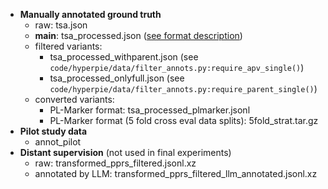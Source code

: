 <a name="README"></a>

* **Manually annotated ground truth**
    * raw: tsa.json
    * **main**: tsa\_processed.json ([see format description](preprocessed_data_format.md))
    * filtered variants:
        * tsa\_processed\_withparent.json (see `code/hyperpie/data/filter_annots.py:require_apv_single()`)
        * tsa\_processed\_onlyfull.json (see `code/hyperpie/data/filter_annots.py:require_parent_single()`)
    * converted variants:
        * PL-Marker format: tsa\_processed\_plmarker.jsonl
        * PL-Marker format (5 fold cross eval data splits): 5fold\_strat.tar.gz
* **Pilot study data**
    * annot\_pilot
* **Distant supervision** (not used in final experiments)
    * raw: transformed\_pprs\_filtered.jsonl.xz
    * annotated by LLM: transformed\_pprs\_filtered\_llm\_annotated.jsonl.xz
